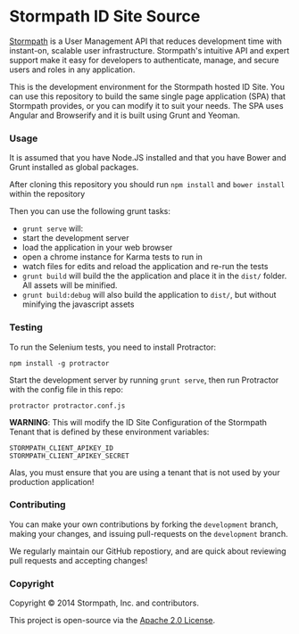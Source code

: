 # Stormpath ID Site Source #

[Stormpath](http://stormpath.com/) is a User Management API that reduces development time with instant-on, scalable user infrastructure. Stormpath's intuitive API and expert support make it easy for developers to authenticate, manage, and secure users and roles in any application.

This is the development environment for the Stormpath hosted ID Site.  You can use this repository to build the same single page application (SPA) that Stormpath provides, or you can modify it to suit your needs.  The SPA uses Angular and Browserify and it is built using Grunt and Yeoman.

### Usage

It is assumed that you have Node.JS installed and that you have Bower and Grunt installed as global packages.

After cloning this repository you should run `npm install` and `bower install` within the repository

Then you can use the following grunt tasks:

* `grunt serve` will:
 * start the development server
 * load the application in your web browser
 * open a chrome instance for Karma tests to run in
 * watch files for edits and reload the application and re-run the tests
* `grunt build` will build the the application and place it in the `dist/` folder.  All assets will be minified.
* `grunt build:debug` will also build the application to `dist/`, but without minifying the javascript assets

### Testing

To run the Selenium tests, you need to install Protractor:

```
npm install -g protractor
```

Start the development server by running `grunt serve`,
then run Protractor with the config file in this repo:

```
protractor protractor.conf.js
```

**WARNING**: This will modify the ID Site Configuration of the Stormpath Tenant
that is defined by these environment variables:

```
STORMPATH_CLIENT_APIKEY_ID
STORMPATH_CLIENT_APIKEY_SECRET
```
Alas, you must ensure that you are using a tenant that is not used by your
production application!

### Contributing

You can make your own contributions by forking the <code>development</code> branch, making your changes, and issuing pull-requests on the <code>development</code> branch.

We regularly maintain our GitHub repostiory, and are quick about reviewing pull requests and accepting changes!

### Copyright ###

Copyright &copy; 2014 Stormpath, Inc. and contributors.

This project is open-source via the [Apache 2.0 License](http://www.apache.org/licenses/LICENSE-2.0).